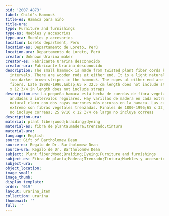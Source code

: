 ```yaml
---
pid: '2007.4873'
label: Child's Hammock
title-es: Hamaca para niño
title-ura:
type: Furniture and furnishings
type-es: Muebles y accesorios
type-ura: Muebles y accesorios
location: Loreto department, Peru
location-es: Departamento de Loreto, Perú
location-ura: Departamento de Loreto, Perú
creator: Unknown Urarina maker
creator-es: Fabricante Urarina desconocido
creator-ura: Fabricante Urarina desconocido
description: The small hammock is made from twisted plant fiber cords knotted at regular
  intervals. There are wooden rods at either end. It is a light natural color with
  two darker brown stripes in the hammock. The ropes at either end are braided plant
  fibers. Late 1800s-1996.&nbsp;65 x 32.5 cm length does not include straps; 25 9/16
  x 12 3/4 in length does not include straps
description-es: La pequeña hamaca está hecha de cuerdas de fibra vegetal retorcidas
  anudadas a intervalos regulares. Hay varillas de madera en cada extremo. Es un color
  natural claro con dos rayas marrones más oscuras en la hamaca. Las cuerdas en cada
  extremo son fibras vegetales trenzadas. Finales de 1800-1996;65 x 32,5 cm de largo
  no incluye correas; 25 9/16 x 12 3/4 de largo no incluye correas
description-ura:
material: plant fiber;wood;braiding;dyeing
material-es: fibra de planta;madera;trenzado;tintura
material-ura:
language: English
source: Gift of Bartholomew Dean
source-es: Regalo de Dr. Bartholomew Dean
source-ura: Regalo de Dr. Bartholomew Dean
subject: Plant fiber;Wood;Braiding;Dyeing;Furniture and furnishings
subject-es: Fibra de planta;Madera;Trenzado;Tintura;Muebles y accesorios
subject-ura:
object_location:
image_small:
image_thumb:
display_template:
order: '019'
layout: urarina_item
collection: urarina
thumbnail: ''
full: ''
---
```

